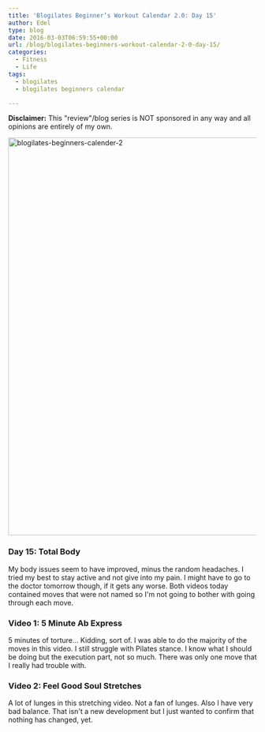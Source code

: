 ```yaml
---
title: 'Blogilates Beginner’s Workout Calendar 2.0: Day 15'
author: Edel
type: blog
date: 2016-03-03T06:59:55+00:00
url: /blog/blogilates-beginners-workout-calendar-2-0-day-15/
categories:
  - Fitness
  - Life
tags:
  - blogilates
  - blogilates beginners calendar

---
```

**Disclaimer:** This "review"/blog series is NOT sponsored in any way and all opinions are entirely of my own.

<a href="http://scattered.me/wp-content/uploads/2016/02/blogilates-beginners-calender-2.png" rel="attachment wp-att-11076"><img src="http://scattered.me/wp-content/uploads/2016/02/blogilates-beginners-calender-2-1024x806.png" alt="blogilates-beginners-calender-2" width="1024" height="806" class="alignnone size-large wp-image-11076" srcset="http://erzadel.net/blog/wp-content/uploads/2016/02/blogilates-beginners-calender-2-1024x806.png 1024w, http://erzadel.net/blog/wp-content/uploads/2016/02/blogilates-beginners-calender-2-300x236.png 300w, http://erzadel.net/blog/wp-content/uploads/2016/02/blogilates-beginners-calender-2-768x604.png 768w" sizes="(max-width: 1024px) 100vw, 1024px" /></a>

### Day 15: Total Body

My body issues seem to have improved, minus the random headaches. I tried my best to stay active and not give into my pain. I might have to go to the doctor tomorrow though, if it gets any worse. Both videos today contained moves that were not named so I'm not going to bother with going through each move.

### Video 1: 5 Minute Ab Express

5 minutes of torture... Kidding, sort of. I was able to do the majority of the moves in this video. I still struggle with Pilates stance. I know what I should be doing but the execution part, not so much. There was only one move that I really had trouble with.

<div class="flex-video">
</div>

### Video 2: Feel Good Soul Stretches

A lot of lunges in this stretching video. Not a fan of lunges. Also I have very bad balance. That isn't a new development but I just wanted to confirm that nothing has changed, yet.

<div class="flex-video">
</div>


